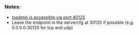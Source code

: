 ### Notes:

- <ins>txadmin is accessible via port 40125</ins>
- Leave the endpoint in the servercfg at 30120 if possible (e.g. 0.0.0.0:30120 for tcp and udp)
